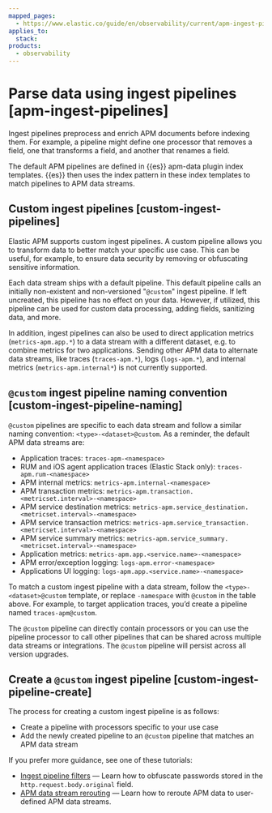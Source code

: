 ```yaml
---
mapped_pages:
  - https://www.elastic.co/guide/en/observability/current/apm-ingest-pipelines.html
applies_to:
  stack:
products:
  - observability
---
```


# Parse data using ingest pipelines [apm-ingest-pipelines]

Ingest pipelines preprocess and enrich APM documents before indexing them. For example, a pipeline might define one processor that removes a field, one that transforms a field, and another that renames a field.

The default APM pipelines are defined in {{es}} apm-data plugin index templates. {{es}} then uses the index pattern in these index templates to match pipelines to APM data streams.

## Custom ingest pipelines [custom-ingest-pipelines]

Elastic APM supports custom ingest pipelines. A custom pipeline allows you to transform data to better match your specific use case. This can be useful, for example, to ensure data security by removing or obfuscating sensitive information.

Each data stream ships with a default pipeline. This default pipeline calls an initially non-existent and non-versioned "`@custom`" ingest pipeline. If left uncreated, this pipeline has no effect on your data. However, if utilized, this pipeline can be used for custom data processing, adding fields, sanitizing data, and more.

In addition, ingest pipelines can also be used to direct application metrics (`metrics-apm.app.*`) to a data stream with a different dataset, e.g. to combine metrics for two applications. Sending other APM data to alternate data streams, like traces (`traces-apm.*`), logs (`logs-apm.*`), and internal metrics (`metrics-apm.internal*`) is not currently supported.

## `@custom` ingest pipeline naming convention [custom-ingest-pipeline-naming]

`@custom` pipelines are specific to each data stream and follow a similar naming convention: `<type>-<dataset>@custom`. As a reminder, the default APM data streams are:

* Application traces: `traces-apm-<namespace>`
* RUM and iOS agent application traces (Elastic Stack only): `traces-apm.rum-<namespace>`
* APM internal metrics: `metrics-apm.internal-<namespace>`
* APM transaction metrics: `metrics-apm.transaction.<metricset.interval>-<namespace>`
* APM service destination metrics: `metrics-apm.service_destination.<metricset.interval>-<namespace>`
* APM service transaction metrics: `metrics-apm.service_transaction.<metricset.interval>-<namespace>`
* APM service summary metrics: `metrics-apm.service_summary.<metricset.interval>-<namespace>`
* Application metrics: `metrics-apm.app.<service.name>-<namespace>`
* APM error/exception logging: `logs-apm.error-<namespace>`
* Applications UI logging: `logs-apm.app.<service.name>-<namespace>`

To match a custom ingest pipeline with a data stream, follow the `<type>-<dataset>@custom` template, or replace `-namespace` with `@custom` in the table above. For example, to target application traces, you’d create a pipeline named `traces-apm@custom`.

The `@custom` pipeline can directly contain processors or you can use the pipeline processor to call other pipelines that can be shared across multiple data streams or integrations. The `@custom` pipeline will persist across all version upgrades.

## Create a `@custom` ingest pipeline [custom-ingest-pipeline-create]

The process for creating a custom ingest pipeline is as follows:

* Create a pipeline with processors specific to your use case
* Add the newly created pipeline to an `@custom` pipeline that matches an APM data stream

If you prefer more guidance, see one of these tutorials:

* [Ingest pipeline filters](/solutions/observability/apm/custom-filters.md#apm-filters-ingest-pipeline) — Learn how to obfuscate passwords stored in the `http.request.body.original` field.
* [APM data stream rerouting](/solutions/observability/apm/data-streams.md#apm-data-stream-rerouting) — Learn how to reroute APM data to user-defined APM data streams.

